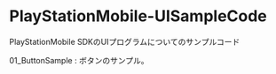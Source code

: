 PlayStationMobile-UISampleCode
==============================

PlayStationMobile SDKのUIプログラムについてのサンプルコード

01_ButtonSample : ボタンのサンプル。
